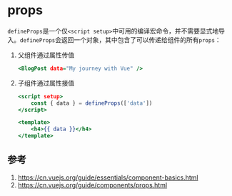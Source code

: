 # props

`defineProps`是一个仅`<script setup>`中可用的编译宏命令，并不需要显式地导入。`defineProps`会返回一个对象，其中包含了可以传递给组件的所有`props`：

1. 父组件通过属性传值

    ```htm
    <BlogPost data="My journey with Vue" />
    ```

2. 子组件通过属性接值

    ```htm
    <script setup>
        const { data } = defineProps(['data'])
    </script>

    <template>
        <h4>{{ data }}</h4>
    </template>

    ```

## 参考

1. <https://cn.vuejs.org/guide/essentials/component-basics.html>
2. <https://cn.vuejs.org/guide/components/props.html>
